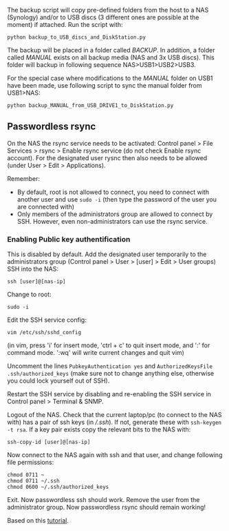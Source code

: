 The backup script will copy pre-defined folders from the host to a NAS (Synology) and/or to USB discs (3 different ones are possible at the moment) if attached.
Run the script with:

```
python backup_to_USB_discs_and_DiskStation.py
```

The backup will be placed in a folder called *BACKUP*. In addition, a folder called *MANUAL* exists on all backup media (NAS and 3x USB discs). This folder will backup in following sequence NAS>USB1>USB2>USB3.

For the special case where modifications to the *MANUAL* folder on USB1 have been made, use following script to sync the manual folder from USB1>NAS:
```
python backup_MANUAL_from_USB_DRIVE1_to_DiskStation.py
```

## Passwordless rsync

On the NAS the rsync service needs to be activated:
Control panel > File Services > rsync > Enable rsync service (do not check Enable rsync account).
For the designated user rysnc then also needs to be allowed (under User > Edit > Applications). 

Remember:
- By default, root is not allowed to connect, you need to connect with another user and use ```sudo -i``` (then type the password of the user you are connected with)
- Only members of the administrators group are allowed to connect by SSH. However, even non-administrators can use the rsync service.

### Enabling Public key authentification
This is disabled by default.
Add the designated user temporarily to the administrators group (Control panel > User > [user] > Edit > User groups)
SSH into the NAS:
```
ssh [user]@[nas-ip]
```
Change to root:
```
sudo -i
```
Edit the SSH service config:
```
vim /etc/ssh/sshd_config
```
(in vim, press 'i' for insert mode, 'ctrl + c' to quit insert mode, and ':' for command mode. ':wq' will write current changes and quit vim)

Uncomment the lines ```PubkeyAuthentication yes``` and ```AuthorizedKeysFile .ssh/authorized_keys``` (make sure not to change anything else, otherwise you could lock yourself out of SSH).

Restart the SSH service by disabling and re-enabling the SSH service in Control panel > Terminal & SNMP.

Logout of the NAS.
Check that the current laptop/pc (to connect to the NAS with) has a pair of ssh keys (in */.ssh*). If not, generate these with ```ssh-keygen -t rsa```.
If a key pair exists copy the relevant bits to the NAS with:
```
ssh-copy-id [user]@[nas-ip]
```
Now connect to the NAS again with ssh and that user, and change following file permissions:
```
chmod 0711 ~
chmod 0711 ~/.ssh
chmod 0600 ~/.ssh/authorized_keys
```
Exit. Now passwordless ssh should work. Remove the user from the administrator group. Now passwordless rsync should remain working! 


Based on this [tutorial](https://silica.io/using-ssh-key-authentification-on-a-synology-nas-for-remote-rsync-backups/).